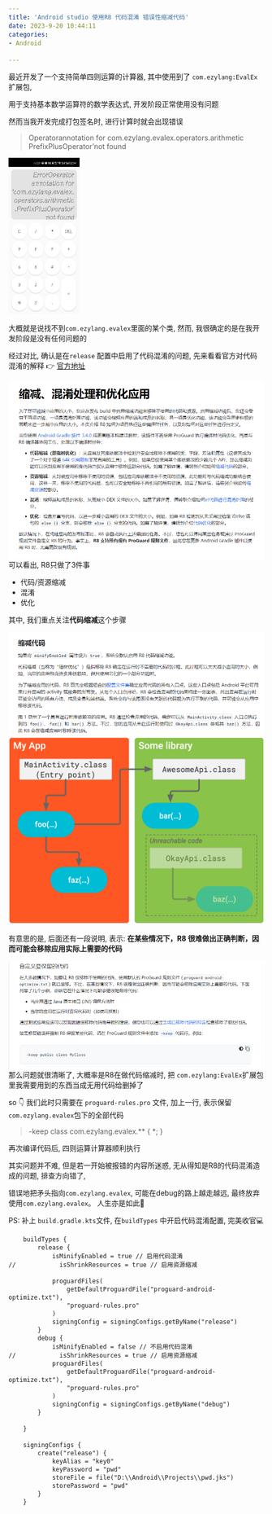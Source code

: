 ```yaml
---
title: 'Android studio 使用R8 代码混淆 错误性缩减代码'
date: 2023-9-20 10:44:11
categories: 
- Android

---
```




最近开发了一个支持简单四则运算的计算器, 其中使用到了 `com.ezylang:EvalEx` 扩展包, 

用于支持基本数学运算符的数学表达式, 开发阶段正常使用没有问题

然而当我开发完成打包签名时, 进行计算时就会出现错误



<!--more-->

> Operatorannotation for com.ezylang.evalex.operators.arithmetic PrefixPlusOperator’not found

<img src="android-studio-use-r8-shrink-code/WeChat Image_20230920093908.jpg" style="zoom:30%;" />



大概就是说找不到`com.ezylang.evalex`里面的某个类, 然而, 我很确定的是在我开发阶段是没有任何问题的

经过对比, 确认是在`release` 配置中启用了代码混淆的问题, 先来看看官方对代码混淆的解释 👉 [官方地址](https://developer.android.google.cn/studio/build/shrink-code?hl=zh-cn#enable)

<img src="android-studio-use-r8-shrink-code/image-20230920095227577.png" alt="image-20230920095227577" style="zoom:100%;float:left;" />



可以看出, R8只做了3件事

- 代码/资源缩减
- 混淆
- 优化

其中, 我们重点关注**代码缩减**这个步骤

<img src="android-studio-use-r8-shrink-code/image-20230920101003148.png" alt="image-20230920101003148" style="zoom:100%;float:left;" />

<img src="android-studio-use-r8-shrink-code/tree-shaking.png" alt="img" style="zoom:60%;" />



有意思的是, 后面还有一段说明, 表示: **在某些情况下，R8 很难做出正确判断，因而可能会移除应用实际上需要的代码**

<img src="android-studio-use-r8-shrink-code/image-20230920101319712.png" alt="image-20230920101319712" style="zoom:100%;float:left;" />



那么问题就很清晰了, 大概率是R8在做代码缩减时, 把 `com.ezylang:EvalEx`扩展包里我需要用到的东西当成无用代码给删掉了

so 👇 我们此时只需要在 `proguard-rules.pro` 文件, 加上一行, 表示保留`com.ezylang.evalex`包下的全部代码

> -keep class com.ezylang.evalex.** { *; }



再次编译代码后, 四则运算计算器顺利执行



其实问题并不难, 但是若一开始被报错的内容所迷惑, 无从得知是R8的代码混淆造成的问题, 排查方向错了, 

错误地把矛头指向`com.ezylang.evalex`, 可能在debug的路上越走越远, 最终放弃使用`com.ezylang.evalex`。 人生亦是如此🍺



PS: 补上 `build.gradle.kts`文件, 在`buildTypes` 中开启代码混淆配置, 完美收官💻

```
    buildTypes {
        release {
            isMinifyEnabled = true // 启用代码混淆
//            isShrinkResources = true // 启用资源缩减

            proguardFiles(
                getDefaultProguardFile("proguard-android-optimize.txt"),
                "proguard-rules.pro"
            )
            signingConfig = signingConfigs.getByName("release")
        }
        debug {
            isMinifyEnabled = false // 不启用代码混淆
//            isShrinkResources = true // 启用资源缩减
            proguardFiles(
                getDefaultProguardFile("proguard-android-optimize.txt"),
                "proguard-rules.pro"
            )
            signingConfig = signingConfigs.getByName("debug")
        }

    }
    
    signingConfigs {
        create("release") {
            keyAlias = "key0"
            keyPassword = "pwd"
            storeFile = file("D:\\Android\\Projects\\pwd.jks")
            storePassword = "pwd"
        }
    }
    
```





